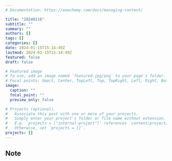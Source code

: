 ```yaml
---
# Documentation: https://wowchemy.com/docs/managing-content/

title: "20240116"
subtitle: ""
summary: ""
authors: []
tags: []
categories: []
date: 2024-01-15T15:14:49Z
lastmod: 2024-01-15T15:14:49Z
featured: false
draft: false

# Featured image
# To use, add an image named `featured.jpg/png` to your page's folder.
# Focal points: Smart, Center, TopLeft, Top, TopRight, Left, Right, BottomLeft, Bottom, BottomRight.
image:
  caption: ""
  focal_point: ""
  preview_only: false

# Projects (optional).
#   Associate this post with one or more of your projects.
#   Simply enter your project's folder or file name without extension.
#   E.g. `projects = ["internal-project"]` references `content/project/deep-learning/index.md`.
#   Otherwise, set `projects = []`.
projects: []
---
```


## Note

